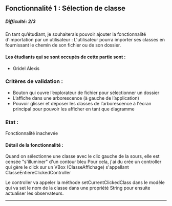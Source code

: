 ## Fonctionnalité 1 : Sélection de classe
##### Difficulté: 2/3

En tant qu’étudiant, je souhaiterais pouvoir ajouter la fonctionnalité d'importation par un utilisateur :
L'utilisateur pourra importer ses classes en fournissant le chemin de son fichier ou de son dossier.


#### Les étudiants qui se sont occupés de cette partie sont :
- Gridel Alexis

### Critères de validation :
- Bouton qui ouvre l’explorateur de fichier pour sélectionner un dossier
- L’affiche dans une arborescence (à gauche de l’application)
- Pouvoir glisser et déposer les classes de l’arborescence à l'écran principal pour pouvoir les afficher en tant que diagramme

### Etat :
Fonctionnalité inachevée

#### Détail de la fonctionnalité :
Quand on sélectionne une classe avec le clic gauche de la sours, elle est censée "s'illuminer" d'un contour bleu
Pour cela, j'ai du crée un controller qui gère le click sur un VBox (ClasseAffichage) s'appellant ClasseEntiereClickedController

Le controller va appeler la méthode setCurrentClickedClass dans le modèle qui va set le nom de la classe dans une propriété String pour ensuite actualiser les observateurs.


---
